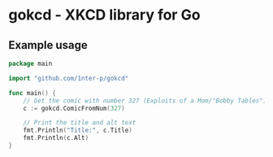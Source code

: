 # gokcd - XKCD library for Go

## Example usage

```go
package main

import "github.com/1nter-p/gokcd"

func main() {
	// Get the comic with number 327 (Exploits of a Mom/"Bobby Tables")
	c := gokcd.ComicFromNum(327)

	// Print the title and alt text
	fmt.Println("Title:", c.Title)
	fmt.Println(c.Alt)
}
```
